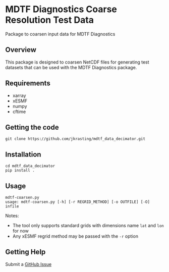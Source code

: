 # MDTF Diagnostics Coarse Resolution Test Data
Package to coarsen input data for MDTF Diagnostics

## Overview
This package is designed to coarsen NetCDF files for generating test datasets that can be used with the MDTF Diagnostics package.  

## Requirements
* xarray
* xESMF
* numpy
* cftime

## Getting the code
```
git clone https://github.com/jkrasting/mdtf_data_decimator.git
```

## Installation
```
cd mdtf_data_decimator
pip install .
```

## Usage
```
mdtf-coarsen.py 
usage: mdtf-coarsen.py [-h] [-r REGRID_METHOD] [-o OUTFILE] [-O] infile
```
Notes: 
* The tool only supports standard grids with dimensions name `lat` and `lon` for now
* Any xESMF regrid method may be passed with the `-r` option

## Getting Help
Submit a [GitHub Issue](https://github.com/jkrasting/mdtf_data_decimator/issues)
